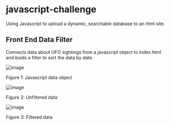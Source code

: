 # javascript-challenge
Using Javascript to upload a dynamic, searchable database to an html site. 


## Front End Data Filter
Connects data about UFO sightings from a javascript object to index.html and buids a filter to sort the data by date. 

![image](https://github.com/jshapi16/javascript-filter/blob/main/static/images/ufo_data.png?raw=true)

Figure 1: Javascript data object

![image](https://github.com/jshapi16/javascript-filter/blob/main/static/images/ufo_html.png)

Figure 2: Unfiltered data

![image](https://github.com/jshapi16/javascript-filter/blob/main/static/images/ufo_filter.png)

Figure 3: Filtered data
